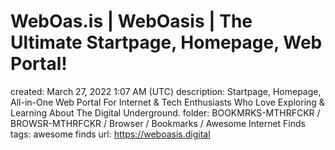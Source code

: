 # WebOas.is | WebOasis | The Ultimate Startpage, Homepage, Web Portal!

created: March 27, 2022 1:07 AM (UTC)
description: Startpage, Homepage, All-in-One Web Portal For Internet & Tech Enthusiasts Who Love Exploring & Learning About The Digital Underground.
folder: BOOKMRKS-MTHRFCKR / BROWSR-MTHRFCKR / Browser / Bookmarks / Awesome Internet Finds
tags: awesome finds
url: https://weboasis.digital